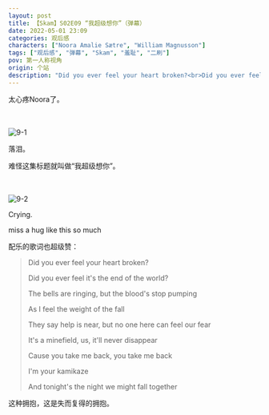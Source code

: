 ```yaml
---
layout: post
title: 【Skam】S02E09 “我超级想你”（弹幕）
date: 2022-05-01 23:09
categories: 观后感
characters: ["Noora Amalie Sætre", "William Magnusson"]
tags: ["观后感", "弹幕", "Skam", "羞耻", "二刷"]
pov: 第一人称视角
origin: 个站
description: "Did you ever feel your heart broken?<br>Did you ever feel it's the end of the world?<br>The bells are ringing, but the blood's stop pumping<br>As I feel the weight of the fall<br>They say help is near, but no one here can feel our fear<br>It's a minefield, us, it'll never disappear<br>Cause you take me back, you take me back<br>I'm your kamikaze<br>And tonight's the night we might fall together"
---
```


太心疼Noora了。

<br><br>
![9-1](https://github.com/junesirius/junesirius.github.io/tree/master/assets/images/Skam/Skam2/Skam2-9-1.png)
<br>

落泪。

难怪这集标题就叫做“我超级想你”。

<br><br>
![9-2](https://github.com/junesirius/junesirius.github.io/tree/master/assets/images/Skam/Skam2/Skam2-9-2.png)
<br>

Crying.

miss a hug like this so much

配乐的歌词也超级赞：

> Did you ever feel your heart broken?
>
> Did you ever feel it's the end of the world?
>
> The bells are ringing, but the blood's stop pumping
>
> As I feel the weight of the fall
>
> They say help is near, but no one here can feel our fear
>
> It's a minefield, us, it'll never disappear
>
> Cause you take me back, you take me back
>
> I'm your kamikaze
>
> And tonight's the night we might fall together

这种拥抱，这是失而复得的拥抱。
